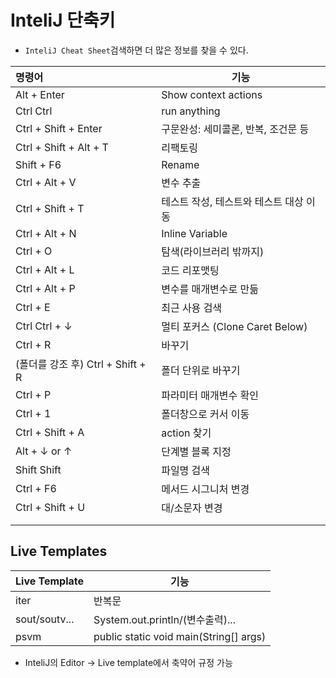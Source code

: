 # InteliJ 단축키

- `InteliJ Cheat Sheet`검색하면 더 많은 정보를 찾을 수 있다.



| 명령어                            | 기능                                   |
| :-------------------------------- | -------------------------------------- |
| Alt + Enter                       | Show context actions                   |
| Ctrl Ctrl                         | run anything                           |
| Ctrl + Shift + Enter              | 구문완성: 세미콜론, 반복, 조건문 등    |
| Ctrl + Shift + Alt + T            | 리팩토링                               |
| Shift + F6                        | Rename                                 |
| Ctrl + Alt + V                    | 변수 추출                              |
| Ctrl + Shift + T                  | 테스트 작성, 테스트와 테스트 대상 이동 |
| Ctrl + Alt + N                    | Inline Variable                        |
| Ctrl + O                          | 탐색(라이브러리 밖까지)                |
| Ctrl + Alt + L                    | 코드 리포맷팅                          |
| Ctrl + Alt + P                    | 변수를 매개변수로 만듦                 |
| Ctrl + E                          | 최근 사용 검색                         |
| Ctrl Ctrl + ↓                     | 멀티 포커스 (Clone Caret Below)        |
| Ctrl + R                          | 바꾸기                                 |
| (폴더를 강조 후) Ctrl + Shift + R | 폴더 단위로 바꾸기                     |
| Ctrl + P                          | 파라미터 매개변수 확인                 |
| Ctrl + 1                          | 폴더창으로 커서 이동                   |
| Ctrl + Shift + A                  | action 찾기                            |
| Alt + ↓ or ↑                      | 단계별 블록 지정                       |
| Shift Shift                       | 파일명 검색                            |
| Ctrl + F6                         | 메서드 시그니처 변경                   |
| Ctrl  + Shift + U                 | 대/소문자 변경                         |
|                                   |                                        |
|                                   |                                        |



## Live Templates

| Live Template | 기능                                   |
| ------------- | -------------------------------------- |
| iter          | 반복문                                 |
| sout/soutv... | System.out.println/(변수출력)...       |
| psvm          | public static void main(String[] args) |

- InteliJ의 Editor → Live template에서 축약어 규정 가능
